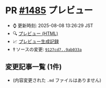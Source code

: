 # PR [\#1485](https://github.com/cpprefjp/site/pull/1485) プレビュー
- &#x231a; 更新時刻: 2025-08-08 13:26:29 JST
- &#x1f50d; [プレビュー (HTML)](https://cpprefjp.github.io/site/gen/pull/1485)
- &#x1f4c8; [プレビュー生成記録](https://github.com/cpprefjp/site/actions?query=event%3Apull_request_target+branch%3Asort_global_qualify)
- **&#x2AEF;** ソースの変更: [`9127cd7..9ab033a`](https://github.com/cpprefjp/site/compare/9127cd7f6aa6274bd126686b0a9ad567709f2ef0..9ab033a00fd451a5b6ee0c785c8c7341f014d56f)

## 変更記事一覧 (1件)

- (内容変更された `.md` ファイルはありません)
